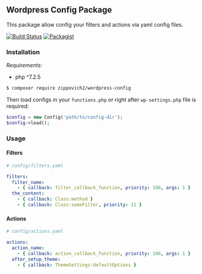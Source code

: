 ## Wordpress Config Package
This package allow config your filters and actions via yaml config files.

[![Build Status](https://travis-ci.org/Zippovich2/wordpress-config.svg?branch=master)](https://travis-ci.org/Zippovich2/wordpress-config)
[![Packagist](https://img.shields.io/packagist/v/zippovich2/wordpress-config.svg)](https://github.com/Zippovich2/wordpress-config)

### Installation

*Requirements:*

* php ^7.2.5

```sh
$ composer require zippovich2/wordpress-config
```

Then load configs in your `functions.php` or right after `wp-settings.php` file is required:

```php
$config = new Config('path/to/config-dir');
$config->load();
```

### Usage

#### Filters

```yaml
# config/filters.yaml

filters:
  filter_name:
    - { callback: filter_callback_function, priority: 100, args: 1 }
  the_content:
    - { callback: Class:method }
    - { callback: Class:someFilter, priority: 11 }
```

#### Actions

```yaml
# config/actions.yaml

actions:
  action_name:
    - { callback: action_callback_function, priority: 100, args: 1 }
  after_setup_theme:
    - { callback: ThemeSettings:defaultOptions }
```